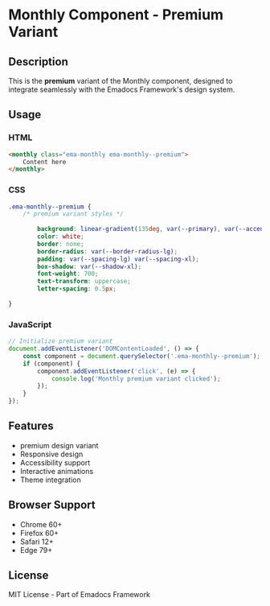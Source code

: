 # Monthly Component - Premium Variant

## Description
This is the **premium** variant of the Monthly component, designed to integrate seamlessly with the Emadocs Framework's design system.

## Usage

### HTML
```html
<monthly class="ema-monthly ema-monthly--premium">
    Content here
</monthly>
```

### CSS
```css
.ema-monthly--premium {
    /* premium variant styles */
    
        background: linear-gradient(135deg, var(--primary), var(--accent));
        color: white;
        border: none;
        border-radius: var(--border-radius-lg);
        padding: var(--spacing-lg) var(--spacing-xl);
        box-shadow: var(--shadow-xl);
        font-weight: 700;
        text-transform: uppercase;
        letter-spacing: 0.5px;
    
}
```

### JavaScript
```javascript
// Initialize premium variant
document.addEventListener('DOMContentLoaded', () => {
    const component = document.querySelector('.ema-monthly--premium');
    if (component) {
        component.addEventListener('click', (e) => {
            console.log('Monthly premium variant clicked');
        });
    }
});
```

## Features
- premium design variant
- Responsive design
- Accessibility support
- Interactive animations
- Theme integration

## Browser Support
- Chrome 60+
- Firefox 60+
- Safari 12+
- Edge 79+

## License
MIT License - Part of Emadocs Framework
